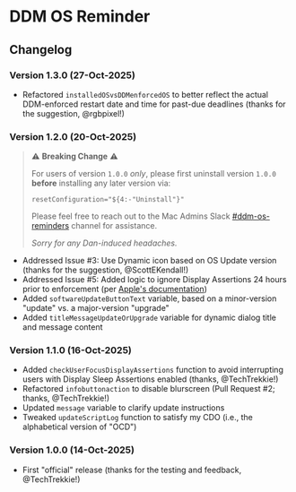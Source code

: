 # DDM OS Reminder

## Changelog

### Version 1.3.0 (27-Oct-2025)

- Refactored `installedOSvsDDMenforcedOS` to better reflect the actual DDM-enforced restart date and time for past-due deadlines (thanks for the suggestion, @rgbpixel!)

### Version 1.2.0 (20-Oct-2025)

> :warning: **Breaking Change** :warning:
>
> For users of version `1.0.0` _only_, please first uninstall version `1.0.0` **before** installing any later version via:
> 
> `resetConfiguration="${4:-"Uninstall"}"`
>
> Please feel free to reach out to the Mac Admins Slack [#ddm-os-reminders](https://slack.com/app_redirect?channel=C09LVE2NVML) channel for assistance.
> 
> _Sorry for any Dan-induced headaches._

- Addressed Issue #3: Use Dynamic icon based on OS Update version (thanks for the suggestion, @ScottEKendall!)
- Addressed Issue #5: Added logic to ignore Display Assertions 24 hours prior to enforcement (per [Apple's documentation](https://support.apple.com/guide/deployment/install-and-enforce-software-updates-depd30715cbb/1/web/1.0))
- Added `softwareUpdateButtonText` variable, based on a minor-version "update" vs. a major-version "upgrade"
- Added `titleMessageUpdateOrUpgrade` variable for dynamic dialog title and message content

### Version 1.1.0 (16-Oct-2025)
- Added `checkUserFocusDisplayAssertions` function to avoid interrupting users with Display Sleep Assertions enabled (thanks, @TechTrekkie!)
- Refactored `infobuttonaction` to disable blurscreen (Pull Request #2; thanks, @TechTrekkie!)
- Updated `message` variable to clarify update instructions
- Tweaked `updateScriptLog` function to satisfy my CDO (i.e., the alphabetical version of "OCD")

### Version 1.0.0 (14-Oct-2025)
- First "official" release (thanks for the testing and feedback, @TechTrekkie!)
